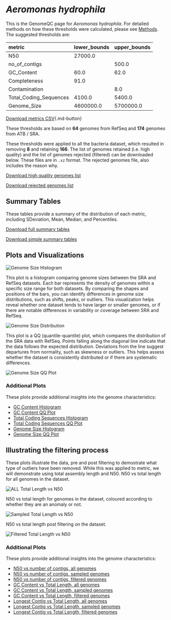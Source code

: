 # *Aeromonas hydrophila*

This is the GenomeQC page for *Aeromonas hydrophila*. For detailed methods on how these thresholds were calculated, please see [Methods](../../methods.md).
The suggested thresholds are: 

| metric                 | lower_bounds   | upper_bounds   |
|:-----------------------|:---------------|:---------------|
| N50                    | 27000.0        |                |
| no_of_contigs          |                | 500.0          |
| GC_Content             | 60.0           | 62.0           |
| Completeness           | 91.0           |                |
| Contamination          |                | 8.0            |
| Total_Coding_Sequences | 4100.0         | 5400.0         |
| Genome_Size            | 4600000.0      | 5700000.0      |

[Download metrics CSV](Aeromonas_hydrophila_metrics.csv){.md-button}


These thresholds are based on **64** genomes from RefSeq and **174** genomes from ATB / SRA.

These thresholds were applied to all the bacteria dataset, which resulted in removing **8** and retaining **166**.
The list of genomes retained (i.e. high quality) and the list of genomes rejected (filtered) can be downloaded below. These files are in `.xz` format. The rejected genomes file, also includes the reason why.

[Download high quality genomes list](Aeromonas_hydrophila_high_quality_genomes.csv.xz)


[Download rejected genomes list](Aeromonas_hydrophila_filtered_out_genomes.csv.xz)



## Summary Tables
These tables provide a summary of the distribution of each metric, including SDeviation, Mean, Median, and Percentiles.

[Download full summary tables](summary.csv)

[Download simple summary tables](selected_summary.csv)

## Plots and Visualizations

![Genome Size Histogram](Genome_Size_refseq_histogram_kde.png)

This plot is a histogram comparing genome sizes between the SRA and RefSeq datasets. Each bar represents the density of genomes within a specific size range for both datasets. By comparing the shapes and positions of the bars, you can identify differences in genome size distributions, such as shifts, peaks, or outliers. This visualization helps reveal whether one dataset tends to have larger or smaller genomes, or if there are notable differences in variability or coverage between SRA and RefSeq.

![Genome Size Distribution](Genome_Size_refseq_histogram_kde.png)

This plot is a QQ (quantile-quantile) plot, which compares the distribution of the SRA data with RefSeq. Points falling along the diagonal line indicate that the data follows the expected distribution. Deviations from the line suggest departures from normality, such as skewness or outliers. This helps assess whether the dataset is consistently distributed or if there are systematic differences.

![Genome Size QQ Plot](Genome_Size_refseq_qqplot.png)

### Additional Plots

These plots provide additional insights into the genome characteristics:

- [GC Content Histogram](GC_Content_refseq_histogram_kde.png)
- [GC Content QQ Plot](GC_Content_refseq_qqplot.png)
- [Total Coding Sequences Histogram](Total_Coding_Sequences_refseq_histogram_kde.png)
- [Total Coding Sequences QQ Plot](Total_Coding_Sequences_refseq_qqplot.png)
- [Genome Size Histogram](Genome_Size_refseq_histogram_kde.png)
- [Genome Size QQ Plot](Genome_Size_refseq_qqplot.png)
## Illustrating the filtering process
These plots illustrate the data, pre and post filtering to demostrate what type of outliers have been removed. While this was applied to metric, we will demonstrate using total assembly length and N50.
N50 vs total length for all genomes in the dataset.

![ALL Total Length vs N50](Aeromonas_hydrophila_all_total_length_N50.png)

N50 vs total length for genomes in the dataset, coloured according to whether they are an anomaly or not.

![Sampled Total Length vs N50](Aeromonas_hydrophila_sample_total_length_N50.png)

N50 vs total length post filtering on the dataset.

![Filtered Total Length vs N50](Aeromonas_hydrophila_filt_total_length_N50.png)

### Additional Plots

These plots provide additional insights into the genome characteristics:

- [N50 vs number of contigs, all genomes](Aeromonas_hydrophila_all_N50_number.png)
- [N50 vs number of contigs, sampled genomes](Aeromonas_hydrophila_sample_N50_number.png)
- [N50 vs number of contigs, filtered genomes](Aeromonas_hydrophila_filt_N50_number.png)
- [GC Content vs Total Length, all genomes](Aeromonas_hydrophila_all_total_length_GC_Content.png)
- [GC Content vs Total Length, sampled genomes](Aeromonas_hydrophila_sample_total_length_GC_Content.png)
- [GC Content vs Total Length, filtered genomes](Aeromonas_hydrophila_filt_total_length_GC_Content.png)
- [Longest Contig vs Total Length, all genomes](Aeromonas_hydrophila_all_total_length_longest.png)
- [Longest Contig vs Total Length, sampled genomes](Aeromonas_hydrophila_sample_total_length_longest.png)
- [Longest Contig vs Total Length, filtered genomes](Aeromonas_hydrophila_filt_total_length_longest.png)
